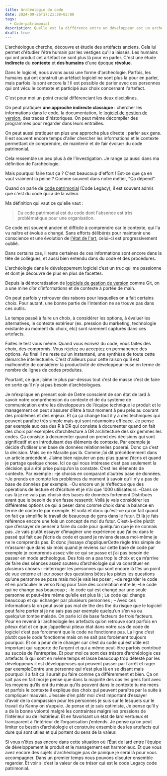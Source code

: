 ```yaml
---
title: Archéologie du code
date: 2024-09-26T17:21:38+02:00
tags:
  - Code-patrimonial
description: Quelle est la différence entre un développeur est un archéologue ?
draft: true
---
```

L'archéologue cherche, découvre et étudie des artéfacts anciens.
Cela lui permet d'étudier l'être humain par les vestiges qu'il a laissés.
Les humains qui ont produit cet artéfact ne sont plus là pour en parler.
C'est une étude **indirecte** du **contexte** et **des humains** d'une époque **révolue**.

Dans le logiciel, nous avons aussi une forme d'archéologie. 
Parfois, les humains qui ont construit un artéfact logiciel ne sont plus là pour en parler, mais parfois ils sont encore là !
Il est possible de parler avec ces personnes qui ont vécu le contexte et participé aux choix concernant l'artefact.

C'est pour moi un point crucial différenciant les deux disciplines.

On peut pratiquer **une approche indirecte classique** : chercher les informations dans le code, la documentation, le [logiciel de gestion de version](/glossaire/logiciel-de-gestion-de-version), des traces d'historiques. On peut même décompiler des programmes pour regarder dans leurs entrailles.

On peut aussi pratiquer en plus une approche plus directe : parler aux gens.
Il est souvent encore temps d'aller chercher les informations et le contexte permettant de comprendre, de maintenir et de fair évoluer du code patrimonial.

Cela ressemble un peu plus à de l'investigation. Je range ça aussi dans ma définition de l'archéologie.

Mais pourquoi faire tout ça ?
C'est beaucoup d'effort ! 
Est-ce que ça en vaut vraiment la peine ?
Comme souvent dans notre métier, "Ça dépend".

Quand on parle de [code patrimonial](/glossaire/code-patrimonial) (Code Legacy), il est souvent admis que c'est du code qui a de la valeur.

Ma définition qui vaut ce qu'elle vaut : 

> Du code patrimonial est du code dont l'absence est très problématique pour une organisation.

Ce code est souvent ancien et difficile à comprendre car le contexte, qui l'a vu naître et évolué a changé. Sans efforts délibérés pour maintenir une conscience et une évolution de [l'état de l'art](/glossaire/etat-de-l-art), celui-ci est progressivement oublié.

Dans certains cas, il reste certaines de ces informations sont encore dans la tête de collègues, et aussi bien entendu dans du code et des procédures.

L'archéologie dans le développement logiciel c’est un truc qui me passionne et dont je découvre de plus en plus de facettes.

Depuis la démocratisation de [logiciels de gestion de version](glossaire/logiciel-de-gestion-de-version) comme Git, on a une mine d’or d’informations et de contexte à portée de main.

On peut parfois y retrouver des raisons pour lesquelles on a fait certains choix.
Pour autant, une bonne partie de l'intention ne se trouve pas dans ces outils.

Le temps passé à faire un choix, à considérer les options, à évaluer les alternatives, le contexte extérieur (ex. pression du marketing, technologie existante au moment du choix, etc) sont rarement capturés dans ces artefacts.

Faites le test vous même. 
Quand vous écrivez du code, vous faites des choix, des compromis. 
Vous rejetez ou acceptez en permanence des options. 
Au final il ne reste qu'un instantané, 
une synthèse de toute cette démarche intellectuelle. 
C'est d'ailleurs pour cette raison 
qu'il est malhonnête de considérer la productivité de développeur-euse 
en terme de nombre de lignes de codes produites.

Pourtant, ce que j’aime le plus par-dessus tout c’est de masse c’est de faire en sorte qu’il n’y ai pas besoin d’archéologues.

Je m’explique en prenant soin de Detre conscient de son état de lard à savoir notre compréhension du contexte et de du système de communication entre les développeurs de l’équipe technique le produit et le management on peut s’assurer d’être à tout moment à peu près au courant des problèmes et des enjeux.
Et ça ça change tout il y a des techniques qui peuvent paraître très simple mais qui sont néanmoins efficace. Je pense par exemple aux osa des R à DR qui consiste à documenter quand on fait des choix par exemples d’architecture à DR architecture des six gemmes les codes. Ça consiste à documenter quand on prend des décisions qui sont significatif et en introduisant des éléments de contexte. Par exemple je décide d’utiliser une base de données relationnelles poserai. Donc ça c’est la décision. Mais ce ne Maraite pas là. Comme j’ai dit précédemment dans un article précédent. J’aime bien rajouter un peu plus quand j’écris et quand je partage quelque chose.
Ici ce qui nous intéresse c’est pas seulement la décision qui a été prise puisqu’on la constate. C’est les éléments de contexte. Par exemple :
–je choisis en comparant d’autres base de données.
–Je prends en compte les problèmes du moment à savoir qu’il n’y a pas de base de données par exemple.
–Ou encore un je n’effectue que des opérations de lecture et d’écriture et je n’ai que 1000 utilisateurs.
–Dans ce cas là je ne vais pas choisir des bases de données fortement Distribués avant que le besoin de s’en fasse ressentir.
Voilà je vais considérer les différentes options ce qui a peser dans comme choix dans la balance en terme de contexte par exemple.
Et voilà et donc qu’est-ce qu’on fait quand on fait ça simplifie le travail de beaucoup de gens dans le futur.
Et là je fais référence encore une fois un concept de moi du futur. C’est-à-dire plutôt que d’essayer de penser à faire du code pour quelqu’un que je ne connais pas. Je vais plutôt essayer d’imaginer une expérience que j’ai eu dans le passé qui fait que j’écris du code et quand je reviens dessus moi-même je ne le comprends pas. Et donc j’essaye d’appliquerCette règle très simple de m’assurer que dans six mois quand je reviens sur cette base de code par exemple je comprends assez vite ce qui se passe et j’ai pas besoin de passer en mode archéologue.
Des fois on a pas trop le choix et ça m’arrive de faire des séances assez soutenu d’archéologie qui va constituer en plusieurs choses :
–interroger les personnes qui sont encore là t’es un point de vue externe et leur poser des questions bêtes les pistes les questions qu’une personne se pose mais moi je vais les poser ;
–de regarder le code et en particulier le verso Ning pour faire des corrélation entre le;
–Le code qui ne change pas beaucoup ;
–le code qui est changé par une seule personne et peut-être même qu’elle est plus là ;
Le code qui change beaucoup et qui échanger par plusieurs personnes ;
–
Avec ces informations là on peut avoir pas mal de the des the du risque que le logiciel peut faire porter si je ne sais pas par exemple quelqu’un s’en va ou quelqu’un tombe malade. On parle ici de base facteurs de trois facteurs.
Pour en revenir à l’archéologie les artefacts qu’on retrouve sont parfois en piteux état et ce que j’appellerai piteux état dans notre cas de code de logiciel c’est pas forcément que le code ne fonctionne pas. La ligne c’est plutôt que le code fonctionne mais on ne sait pas forcément toujours pourquoi. Et on a peur de le changer car c’est du code qui est utile est important qui rapporte de l’argent et qui a même peut-être parfois contribué au succès de l’entreprise.
Et pour moi ce sont des trésors d’archéologie ces artefacts là qui sont en même temps et lasse beaucoup trop détesté par les développeurs il est développeuses qui peuvent passer par l’arrêt et rager par exempleContre une personne qui n’est plus là en se disant mais pourquoi il a fait ça il aurait pu faire comme ça différemment et bien.
Ça on sait pas en fait moi je pense que dans la majorité des cas les gens font avec les moyens qu’ils ont du mieux qu’ils peuvent dans le contexte tu me mens et parfois le contexte il explique des choix qui peuvent paraître par la suite à compliquer mauvais.
J’essaie d’en pâtir moi c’est important d’essayer d’avoir de la compassion pour les personnes je suis sur le lesquels sur le travail du Kanny on s’appuie. Je pense et je suis optimiste, Je pense qu’il y a de la bonne volonté malgré les contraintes malgré les pressions de l’intérieur ou de l’extérieur. Et en favorisant un état de lard vertueux et transparent à l’intérieur de l’organisation j’entends.
Je pense qu’on peut limiter ce besoin d’archéologie et construire ensemble des les artefacts qui dure qui sont utiles et qui portent du sens de la valeur.

Si vous n’êtes pas encore dans cette situation où l’État de lard entre l’équipe de développement le produit et le management est harmonieux. Et que vous avez encore des sujets d’archéologie pas de panique je serai là pour vous accompagner. Dans un premier temps nous pouvons discuter ensemble regarder. Et voir si c’est la valeur de ce trésor qui est le code Legacy code patrimonial. 
